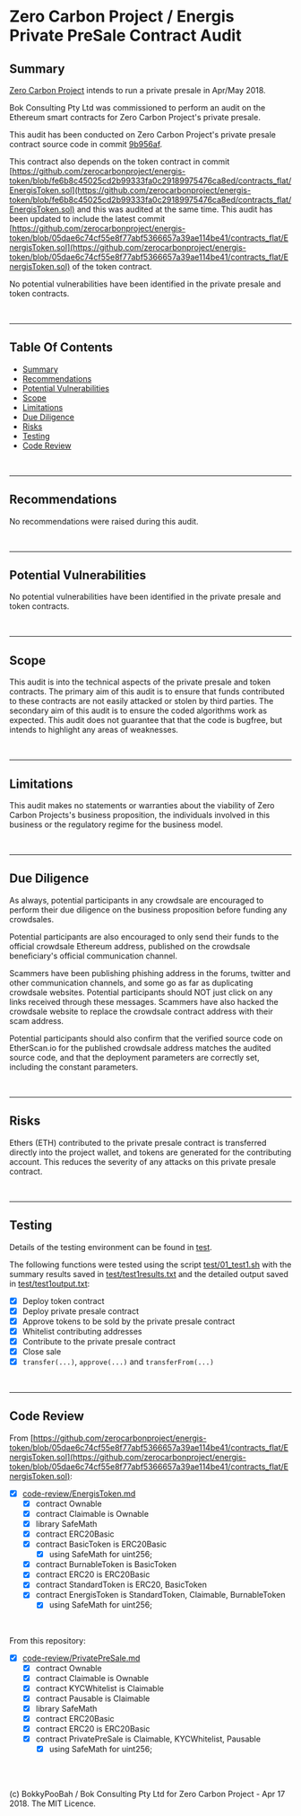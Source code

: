 # Zero Carbon Project / Energis Private PreSale Contract Audit

## Summary

[Zero Carbon Project](https://www.zerocarbonproject.com/) intends to run a private presale in Apr/May 2018.

Bok Consulting Pty Ltd was commissioned to perform an audit on the Ethereum smart contracts for Zero Carbon Project's private presale.

This audit has been conducted on Zero Carbon Project's private presale contract source code in commit
[9b956af](https://github.com/zerocarbonproject/energis-sale/commit/9b956aff9064628ad688ade8d3df7d2078cf1dc0).

This contract also depends on the token contract in commit [https://github.com/zerocarbonproject/energis-token/blob/fe6b8c45025cd2b99333fa0c29189975476ca8ed/contracts_flat/EnergisToken.sol](https://github.com/zerocarbonproject/energis-token/blob/fe6b8c45025cd2b99333fa0c29189975476ca8ed/contracts_flat/EnergisToken.sol) and this was audited at the same time. This audit has been updated to include
the latest commit [https://github.com/zerocarbonproject/energis-token/blob/05dae6c74cf55e8f77abf5366657a39ae114be41/contracts_flat/EnergisToken.sol](https://github.com/zerocarbonproject/energis-token/blob/05dae6c74cf55e8f77abf5366657a39ae114be41/contracts_flat/EnergisToken.sol) of the token contract.

No potential vulnerabilities have been identified in the private presale and token contracts.

<br />

<hr />

## Table Of Contents

* [Summary](#summary)
* [Recommendations](#recommendations)
* [Potential Vulnerabilities](#potential-vulnerabilities)
* [Scope](#scope)
* [Limitations](#limitations)
* [Due Diligence](#due-diligence)
* [Risks](#risks)
* [Testing](#testing)
* [Code Review](#code-review)

<br />

<hr />

## Recommendations

No recommendations were raised during this audit.

<br />

<hr />

## Potential Vulnerabilities

No potential vulnerabilities have been identified in the private presale and token contracts.

<br />

<hr />

## Scope

This audit is into the technical aspects of the private presale and token contracts. The primary aim of this audit is to ensure that funds
contributed to these contracts are not easily attacked or stolen by third parties. The secondary aim of this audit is to
ensure the coded algorithms work as expected. This audit does not guarantee that that the code is bugfree, but intends to
highlight any areas of weaknesses.

<br />

<hr />

## Limitations

This audit makes no statements or warranties about the viability of Zero Carbon Projects's business proposition, the individuals
involved in this business or the regulatory regime for the business model.

<br />

<hr />

## Due Diligence

As always, potential participants in any crowdsale are encouraged to perform their due diligence on the business proposition
before funding any crowdsales.

Potential participants are also encouraged to only send their funds to the official crowdsale Ethereum address, published on
the crowdsale beneficiary's official communication channel.

Scammers have been publishing phishing address in the forums, twitter and other communication channels, and some go as far as
duplicating crowdsale websites. Potential participants should NOT just click on any links received through these messages.
Scammers have also hacked the crowdsale website to replace the crowdsale contract address with their scam address.
 
Potential participants should also confirm that the verified source code on EtherScan.io for the published crowdsale address
matches the audited source code, and that the deployment parameters are correctly set, including the constant parameters.

<br />

<hr />

## Risks

Ethers (ETH) contributed to the private presale contract is transferred directly into the project wallet, and tokens are generated for the
contributing account. This reduces the severity of any attacks on this private presale contract.

<br />

<hr />

## Testing

Details of the testing environment can be found in [test](test).

The following functions were tested using the script [test/01_test1.sh](test/01_test1.sh) with the summary results saved
in [test/test1results.txt](test/test1results.txt) and the detailed output saved in [test/test1output.txt](test/test1output.txt):

* [x] Deploy token contract
* [x] Deploy private presale contract
* [x] Approve tokens to be sold by the private presale contract
* [x] Whitelist contributing addresses
* [x] Contribute to the private presale contract
* [x] Close sale
* [x] `transfer(...)`, `approve(...)` and `transferFrom(...)`

<br />

<hr />

## Code Review

From [https://github.com/zerocarbonproject/energis-token/blob/05dae6c74cf55e8f77abf5366657a39ae114be41/contracts_flat/EnergisToken.sol](https://github.com/zerocarbonproject/energis-token/blob/05dae6c74cf55e8f77abf5366657a39ae114be41/contracts_flat/EnergisToken.sol):

* [x] [code-review/EnergisToken.md](code-review/EnergisToken.md)
  * [x] contract Ownable
  * [x] contract Claimable is Ownable
  * [x] library SafeMath
  * [x] contract ERC20Basic
  * [x] contract BasicToken is ERC20Basic
    * [x] using SafeMath for uint256;
  * [x] contract BurnableToken is BasicToken
  * [x] contract ERC20 is ERC20Basic
  * [x] contract StandardToken is ERC20, BasicToken
  * [x] contract EnergisToken is StandardToken, Claimable, BurnableToken
    * [x] using SafeMath for uint256;

<br />

From this repository:

* [x] [code-review/PrivatePreSale.md](code-review/PrivatePreSale.md)
  * [x] contract Ownable
  * [x] contract Claimable is Ownable
  * [x] contract KYCWhitelist is Claimable
  * [x] contract Pausable is Claimable
  * [x] library SafeMath
  * [x] contract ERC20Basic
  * [x] contract ERC20 is ERC20Basic
  * [x] contract PrivatePreSale is Claimable, KYCWhitelist, Pausable
    * [x] using SafeMath for uint256;

<br />

<br />

(c) BokkyPooBah / Bok Consulting Pty Ltd for Zero Carbon Project - Apr 17 2018. The MIT Licence.